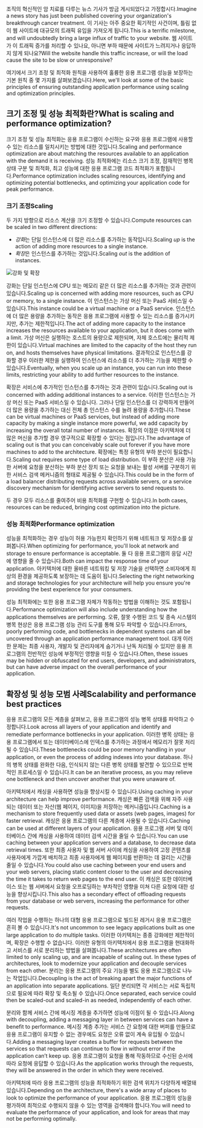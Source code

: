 <span data-ttu-id="06229-101">조직의 혁신적인 암 치료를 다루는 뉴스 기사가 방금 게시되었다고 가정합시다.</span><span class="sxs-lookup"><span data-stu-id="06229-101">Imagine a news story has just been published covering your organization's breakthrough cancer treatment.</span></span> <span data-ttu-id="06229-102">이 기사는 아주 중요한 획기적인 사건이며, 틀림 없이 웹 사이트에 대규모의 트래픽 유입을 가져오게 됩니다.</span><span class="sxs-lookup"><span data-stu-id="06229-102">This is a terrific milestone, and will undoubtedly bring a large influx of traffic to your website.</span></span> <span data-ttu-id="06229-103">웹 사이트가 이 트래픽 증가를 처리할 수 있나요, 아니면 부하 때문에 사이트가 느려지거나 응답하지 않게 되나요?</span><span class="sxs-lookup"><span data-stu-id="06229-103">Will the website handle this traffic increase, or will the load cause the site to be slow or unresponsive?</span></span>

<span data-ttu-id="06229-104">여기에서 크기 조정 및 최적화 원칙을 사용하여 훌륭한 응용 프로그램 성능을 보장하는 기본 원칙 중 몇 가지를 살펴보겠습니다.</span><span class="sxs-lookup"><span data-stu-id="06229-104">Here, we'll look at some of the basic principles of ensuring outstanding application performance using scaling and optimization principles.</span></span>

## <a name="what-is-scaling-and-performance-optimization"></a><span data-ttu-id="06229-105">크기 조정 및 성능 최적화란?</span><span class="sxs-lookup"><span data-stu-id="06229-105">What is scaling and performance optimization?</span></span>

<span data-ttu-id="06229-106">크기 조정 및 성능 최적화는 응용 프로그램이 수신하는 요구와 응용 프로그램에 사용할 수 있는 리소스를 일치시키는 방법에 대한 것입니다.</span><span class="sxs-lookup"><span data-stu-id="06229-106">Scaling and performance optimization are about matching the resources available to an application with the demand it is receiving.</span></span> <span data-ttu-id="06229-107">성능 최적화에는 리소스 크기 조정, 잠재적인 병목 상태 구분 및 최적화, 최고 성능에 대한 응용 프로그램 코드 최적화가 포함됩니다.</span><span class="sxs-lookup"><span data-stu-id="06229-107">Performance optimization includes scaling resources, identifying and optimizing potential bottlenecks, and optimizing your application code for peak performance.</span></span>

### <a name="scaling"></a><span data-ttu-id="06229-108">크기 조정</span><span class="sxs-lookup"><span data-stu-id="06229-108">Scaling</span></span>

<span data-ttu-id="06229-109">두 가지 방향으로 리소스 계산을 크기 조정할 수 있습니다.</span><span class="sxs-lookup"><span data-stu-id="06229-109">Compute resources can be scaled in two different directions:</span></span>

* <span data-ttu-id="06229-110">*강화*는 단일 인스턴스에 더 많은 리소스를 추가하는 동작입니다.</span><span class="sxs-lookup"><span data-stu-id="06229-110">Scaling *up* is the action of adding more resources to a single instance.</span></span>
* <span data-ttu-id="06229-111">*확장*은 인스턴스를 추가하는 것입니다.</span><span class="sxs-lookup"><span data-stu-id="06229-111">Scaling *out* is the addition of instances.</span></span>

![강화 및 확장](../media-draft/scale-up-scale-out.png)

<span data-ttu-id="06229-113">강화는 단일 인스턴스에 CPU 또는 메모리 같은 더 많은 리소스를 추가하는 것과 관련이 있습니다.</span><span class="sxs-lookup"><span data-stu-id="06229-113">Scaling up is concerned with adding more resources, such as CPU or memory, to a single instance.</span></span> <span data-ttu-id="06229-114">이 인스턴스는 가상 머신 또는 PaaS 서비스일 수 있습니다.</span><span class="sxs-lookup"><span data-stu-id="06229-114">This instance could be a virtual machine or a PaaS service.</span></span> <span data-ttu-id="06229-115">인스턴스에 더 많은 용량을 추가하는 동작은 응용 프로그램에 사용할 수 있는 리소스를 증가시키지만, 추가는 제한적입니다.</span><span class="sxs-lookup"><span data-stu-id="06229-115">The act of adding more capacity to the instance increases the resources available to your application, but it does come with a limit.</span></span> <span data-ttu-id="06229-116">가상 머신은 실행하는 호스트의 용량으로 제한되며, 자체 호스트에는 물리적 제한이 있습니다.</span><span class="sxs-lookup"><span data-stu-id="06229-116">Virtual machines are limited to the capacity of the host they run on, and hosts themselves have physical limitations.</span></span> <span data-ttu-id="06229-117">결과적으로 인스턴스를 강화할 경우 이러한 제한을 실행하여 인스턴스에 리소스를 더 추가하는 기능을 제한할 수 있습니다.</span><span class="sxs-lookup"><span data-stu-id="06229-117">Eventually, when you scale up an instance, you can run into these limits, restricting your ability to add further resources to the instance.</span></span>

<span data-ttu-id="06229-118">확장은 서비스에 추가적인 인스턴스를 추가하는 것과 관련이 있습니다.</span><span class="sxs-lookup"><span data-stu-id="06229-118">Scaling out is concerned with adding additional instances to a service.</span></span> <span data-ttu-id="06229-119">이러한 인스턴스는 가상 머신 또는 PaaS 서비스일 수 있습니다. 그러나 단일 인스턴스를 더 강력하게 만들어 더 많은 용량을 추가하는 대신 전체 총 인스턴스 수를 늘려 용량을 추가합니다.</span><span class="sxs-lookup"><span data-stu-id="06229-119">These can be virtual machines or PaaS services, but instead of adding more capacity by making a single instance more powerful, we add capacity by increasing the overall total number of instances.</span></span> <span data-ttu-id="06229-120">확장의 이점은 아키텍처에 더 많은 머신을 추가할 경우 영구적으로 확장할 수 있다는 점입니다.</span><span class="sxs-lookup"><span data-stu-id="06229-120">The advantage of scaling out is that you can conceivably scale out forever if you have more machines to add to the architecture.</span></span> <span data-ttu-id="06229-121">확장에는 특정 유형의 부하 분산이 필요합니다.</span><span class="sxs-lookup"><span data-stu-id="06229-121">Scaling out requires some type of load distribution.</span></span> <span data-ttu-id="06229-122">이 부하 분산은 사용 가능한 서버에 요청을 분산하는 부하 분산 장치 또는 요청을 보내는 활성 서버를 구분하기 위한 서비스 검색 메커니즘의 형태로 제공될 수 있습니다.</span><span class="sxs-lookup"><span data-stu-id="06229-122">This could be in the form of a load balancer distributing requests across available servers, or a service discovery mechanism for identifying active servers to send requests to.</span></span>

<span data-ttu-id="06229-123">두 경우 모두 리소스를 줄여주어 비용 최적화를 구현할 수 있습니다.</span><span class="sxs-lookup"><span data-stu-id="06229-123">In both cases, resources can be reduced, bringing cost optimization into the picture.</span></span>

### <a name="performance-optimization"></a><span data-ttu-id="06229-124">성능 최적화</span><span class="sxs-lookup"><span data-stu-id="06229-124">Performance optimization</span></span>

<span data-ttu-id="06229-125">성능을 최적화하는 경우 성능이 허용 가능한지 확인하기 위해 네트워크 및 저장소를 살펴봅니다.</span><span class="sxs-lookup"><span data-stu-id="06229-125">When optimizing for performance, you'll look at network and storage to ensure performance is acceptable.</span></span> <span data-ttu-id="06229-126">둘 다 응용 프로그램의 응답 시간에 영향을 줄 수 있습니다.</span><span class="sxs-lookup"><span data-stu-id="06229-126">Both can impact the response time of your application.</span></span> <span data-ttu-id="06229-127">아키텍처에 대한 올바른 네트워킹 및 저장 기술을 선택하면 소비자에게 최상의 환경을 제공하도록 보장하는 데 도움이 됩니다.</span><span class="sxs-lookup"><span data-stu-id="06229-127">Selecting the right networking and storage technologies for your architecture will help you ensure you're providing the best experience for your consumers.</span></span>

<span data-ttu-id="06229-128">성능 최적화에는 또한 응용 프로그램 자체가 작동하는 방법을 이해하는 것도 포함됩니다.</span><span class="sxs-lookup"><span data-stu-id="06229-128">Performance optimization will also include understanding how the applications themselves are performing.</span></span> <span data-ttu-id="06229-129">오류, 잘못 수행된 코드 및 종속 시스템의 병목 현상은 응용 프로그램 성능 관리 도구를 통해 모두 파악할 수 있습니다.</span><span class="sxs-lookup"><span data-stu-id="06229-129">Errors, poorly performing code, and bottlenecks in dependent systems can all be uncovered through an application performance management tool.</span></span> <span data-ttu-id="06229-130">대개 이러한 문제는 최종 사용자, 개발자 및 관리자에게 숨기거나 난독 처리될 수 있지만 응용 프로그램의 전반적인 성능에 부정적인 영향을 미칠 수 있습니다.</span><span class="sxs-lookup"><span data-stu-id="06229-130">Often, these issues may be hidden or obfuscated for end users, developers, and administrators, but can have adverse impact on the overall performance of your application.</span></span>

## <a name="scalability-and-performance-best-practices"></a><span data-ttu-id="06229-131">확장성 및 성능 모범 사례</span><span class="sxs-lookup"><span data-stu-id="06229-131">Scalability and performance best practices</span></span>

<span data-ttu-id="06229-132">응용 프로그램의 모든 계층을 살펴보고, 응용 프로그램의 성능 병목 상태를 파악하고 수정합니다.</span><span class="sxs-lookup"><span data-stu-id="06229-132">Look across all layers of your application and identify and remediate performance bottlenecks in your application.</span></span> <span data-ttu-id="06229-133">이러한 병목 상태는 응용 프로그램에서 또는 데이터베이스에 인덱스를 추가하는 과정에서 메모리가 잘못 처리될 수 있습니다.</span><span class="sxs-lookup"><span data-stu-id="06229-133">These bottlenecks could be poor memory handling in your application, or even the process of adding indexes into your database.</span></span> <span data-ttu-id="06229-134">하나의 병목 상태를 완화한 다음, 인식되지 않는 다른 병목 상태를 발견할 수 있으므로 반복적인 프로세스일 수 있습니다.</span><span class="sxs-lookup"><span data-stu-id="06229-134">It can be an iterative process, as you may relieve one bottleneck and then uncover another that you were unaware of.</span></span>

<span data-ttu-id="06229-135">아키텍처에서 캐싱을 사용하면 성능을 향상시킬 수 있습니다.</span><span class="sxs-lookup"><span data-stu-id="06229-135">Using caching in your architecture can help improve performance.</span></span> <span data-ttu-id="06229-136">캐싱은 빠른 검색을 위해 자주 사용되는 데이터 또는 자산(웹 페이지, 이미지)을 저장하는 메커니즘입니다.</span><span class="sxs-lookup"><span data-stu-id="06229-136">Caching is a mechanism to store frequently used data or assets (web pages, images) for faster retrieval.</span></span> <span data-ttu-id="06229-137">캐싱은 응용 프로그램의 다른 계층에 사용될 수 있습니다.</span><span class="sxs-lookup"><span data-stu-id="06229-137">Caching can be used at different layers of your application.</span></span> <span data-ttu-id="06229-138">응용 프로그램 서버 및 데이터베이스 간에 캐싱을 사용하여 데이터 검색 시간을 줄일 수 있습니다.</span><span class="sxs-lookup"><span data-stu-id="06229-138">You can use caching between your application servers and a database, to decrease data retrieval times.</span></span> <span data-ttu-id="06229-139">또한 최종 사용자 및 웹 서버 사이에 캐싱을 사용하여 고정 콘텐츠를 사용자에게 가깝게 배치하고 최종 사용자에게 웹 페이지를 반환하는 데 걸리는 시간을 줄일 수 있습니다.</span><span class="sxs-lookup"><span data-stu-id="06229-139">You could also use caching between your end users and your web servers, placing static content closer to the user and decreasing the time it takes to return web pages to the end user.</span></span> <span data-ttu-id="06229-140">이 캐싱은 또한 데이터베이스 또는 웹 서버에서 요청을 오프로딩하는 부차적인 영향을 미쳐 다른 요청에 대한 성능을 향상시킵니다.</span><span class="sxs-lookup"><span data-stu-id="06229-140">This also has a secondary effect of offloading requests from your database or web servers, increasing the performance for other requests.</span></span>

<span data-ttu-id="06229-141">여러 작업을 수행하는 하나의 대형 응용 프로그램으로 빌드된 레거시 응용 프로그램은 흔히 볼 수 있습니다.</span><span class="sxs-lookup"><span data-stu-id="06229-141">It's not uncommon to see legacy applications built as one large application to do multiple tasks.</span></span> <span data-ttu-id="06229-142">이러한 아키텍처는 종종 강화에만 제한적이며, 확장은 수행할 수 없습니다. 이러한 유형의 아키텍처에서 응용 프로그램을 현대화하고 서비스를 서로 분리하는 방법을 살펴봅니다.</span><span class="sxs-lookup"><span data-stu-id="06229-142">These architectures are often limited to only scaling up, and are incapable of scaling out. In these types of architectures, look to modernize your application and decouple services from each other.</span></span> <span data-ttu-id="06229-143">분리는 응용 프로그램의 주요 기능을 별도 응용 프로그램으로 나누는 작업입니다.</span><span class="sxs-lookup"><span data-stu-id="06229-143">Decoupling is the act of breaking apart the major functions of an application into separate applications.</span></span> <span data-ttu-id="06229-144">일단 분리되면 각 서비스는 서로 독립적으로 필요에 따라 확장 및 축소될 수 있습니다.</span><span class="sxs-lookup"><span data-stu-id="06229-144">Once separated, each service could then be scaled-out and scaled-in as needed, independently of each other.</span></span>

<span data-ttu-id="06229-145">분리와 함께 서비스 간에 메시징 계층을 추가하면 성능에 이점이 될 수 있습니다.</span><span class="sxs-lookup"><span data-stu-id="06229-145">Along with decoupling, adding a messaging layer in between services can have a benefit to performance.</span></span> <span data-ttu-id="06229-146">메시징 계층 추가는 서비스 간 요청에 대한 버퍼를 만들므로 응용 프로그램이 유지할 수 없는 경우에도 요청은 오류 없이 계속 유입될 수 있습니다.</span><span class="sxs-lookup"><span data-stu-id="06229-146">Adding a messaging layer creates a buffer for requests between the services so that requests can continue to flow in without error if the application can’t keep up.</span></span> <span data-ttu-id="06229-147">응용 프로그램이 요청을 통해 작동하므로 수신된 순서에 따라 요청에 응답할 수 있습니다.</span><span class="sxs-lookup"><span data-stu-id="06229-147">As the application works through the requests, they will be answered in the order in which they were received.</span></span>

<span data-ttu-id="06229-148">아키텍처에 따라 응용 프로그램의 성능을 최적화하기 위한 검색 위치가 다양하게 배열돼 있습니다.</span><span class="sxs-lookup"><span data-stu-id="06229-148">Depending on the architecture, there's a wide array of places to look to optimize the performance of your application.</span></span> <span data-ttu-id="06229-149">응용 프로그램의 성능을 평가하여 최적으로 수행되지 않을 수 있는 영역을 검색해야 합니다.</span><span class="sxs-lookup"><span data-stu-id="06229-149">You will need to evaluate the performance of your application, and look for areas that may not be performing optimally.</span></span>
